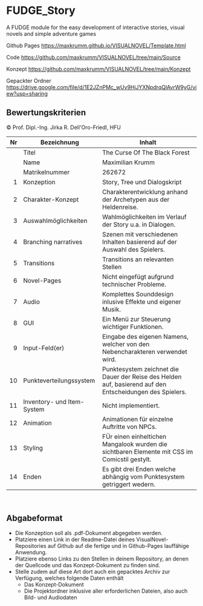 # FUDGE_Story
A FUDGE module for the easy development of interactive stories, visual novels and simple adventure games

Github Pages
https://maxkrumm.github.io/VISUALNOVEL/Template.html

Code
https://github.com/maxkrumm/VISUALNOVEL/tree/main/Source

Konzept
https://github.com/maxkrumm/VISUALNOVEL/tree/main/Konzept

Gepackter Ordner
https://drive.google.com/file/d/1E2JZnPMc_wUv9HjJYXNpdrqQlAvrW9yG/view?usp=sharing

## Bewertungskriterien
© Prof. Dipl.-Ing. Jirka R. Dell'Oro-Friedl, HFU

| Nr | Bezeichnung           | Inhalt                                                                                                                                                                                                                                                                         |
|---:|-----------------------|--------------------------------------------------------------------------------------------------------------------------------------------------------------------------------------------------------------------------------------------------------------------------------|
|    | Titel                 | The Curse Of The Black Forest
|    | Name                  | Maximilian Krumm
|    | Matrikelnummer        | 262672
|  1 | Konzeption     | Story, Tree und Dialogskript                                                                                                                           |
|  2 | Charakter-Konzept     | Charakterentwicklung anhand der Archetypen aus der Heldenreise.                                                                                                                                                                            |
|  3 | Auswahlmöglichkeiten | Wahlmöglichkeiten im Verlauf der Story u.a. in Dialogen.                                                                                               |
|  4 | Branching narratives      | Szenen mit verschiedenen Inhalten basierend auf der Auswahl des Spielers.                                                                                                                                                          |
|  5 | Transitions            | Transitions an relevanten Stellen                                                                                                                                                     |
|  6 | Novel-Pages            | Nicht eingefügt aufgrund technischer Probleme.                                                                                                                                                 |
|  7 |         Audio         | Komplettes Sounddesign inlusive Effekte und eigener Musik.                                                                                                                                                    |
|  8 |         GUI            | Ein Menü zur Steuerung wichtiger Funktionen.                                                                                                                                                                    |
|  9 | Input-Feld(er)          | Eingabe des eigenen Namens, welcher von den Nebencharakteren verwendet wird.                                                                                                                                                                   |
|  10 | Punkteverteilungssystem     | Punktesystem zeichnet die Dauer der Reise des Helden auf, basierend auf den Entscheidungen des Spielers.                                                                                                                                                          |
|  11 | Inventory- und Item-System     | Nicht implementiert.                                                                                                                                                              |
| 12 | Animation     | Animationen für einzelne Auftritte von NPCs.                                                                                                                                                                 |
| 13 | Styling          | FÜr einen einheltichen Mangalook wurden die sichtbaren Elemente mit CSS im Comicstil gestylt.                                                                                                                                                                               |
| 14 | Enden          | Es gibt drei Enden welche abhängig vom Punktesystem getriggert wedern.                                                                                                                                                                                 |
<br>

##  Abgabeformat

* Die Konzeption soll als .pdf-Dokument abgegeben werden.
* Platziere einen Link in der Readme-Datei deines VisualNovel-Repositories auf Github auf die fertige und in Github-Pages lauffähige Anwendung.
* Platziere ebenso Links zu den Stellen in deinem Repository, an denen der Quellcode und das Konzept-Dokument zu finden sind.
* Stelle zudem auf diese Art dort auch ein gepacktes Archiv zur Verfügung, welches folgende Daten enthält
  * Das Konzept-Dokument 
  * Die Projektordner inklusive aller erforderlichen Dateien, also auch Bild- und Audiodaten
